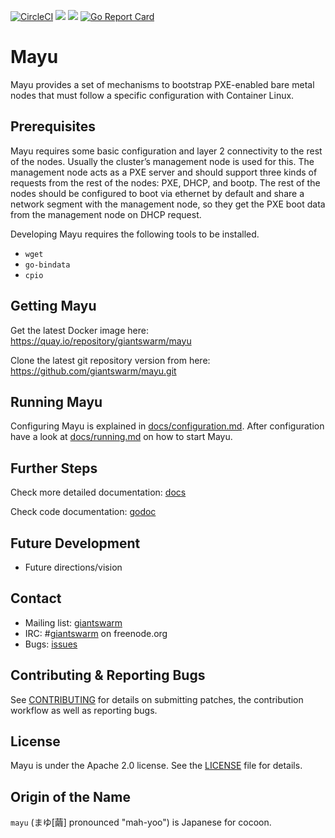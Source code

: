 [![CircleCI](https://dl.circleci.com/status-badge/img/gh/giantswarm/mayu/tree/master.svg?style=svg)](https://dl.circleci.com/status-badge/redirect/gh/giantswarm/mayu/tree/master)
[![](https://pkg.go.dev/badge/github.com/giantswarm/mayu)](https://pkg.go.dev/github.com/giantswarm/mayu)
[![](https://img.shields.io/docker/pulls/giantswarm/mayu.svg)](http://hub.docker.com/giantswarm/mayu)
[![Go Report Card](https://goreportcard.com/badge/github.com/giantswarm/mayu)](https://goreportcard.com/report/github.com/giantswarm/mayu)

# Mayu
Mayu provides a set of mechanisms to bootstrap PXE-enabled bare metal nodes
that must follow a specific configuration with Container Linux. 

## Prerequisites

Mayu requires some basic configuration and layer 2 connectivity to the rest
of the nodes. Usually the cluster’s management node is used for this. The
management node acts as a PXE server and should support three kinds of requests
from the rest of the nodes: PXE, DHCP, and bootp. The rest of the nodes should
be configured to boot via ethernet by default and share a network segment with
the management node, so they get the PXE boot data from the management node on
DHCP request.

Developing Mayu requires the following tools to be installed.

* `wget`
* `go-bindata`
* `cpio`

## Getting Mayu

Get the latest Docker image here: https://quay.io/repository/giantswarm/mayu

Clone the latest git repository version from here: https://github.com/giantswarm/mayu.git

## Running Mayu

Configuring Mayu is explained in [docs/configuration.md](docs/configuration.md). After configuration have
a look at [docs/running.md](docs/running.md) on how to start Mayu.

## Further Steps

Check more detailed documentation: [docs](docs)

Check code documentation: [godoc](https://godoc.org/github.com/giantswarm/mayu)

## Future Development

- Future directions/vision

## Contact

- Mailing list: [giantswarm](https://groups.google.com/forum/#!forum/giantswarm)
- IRC: #[giantswarm](irc://irc.freenode.org:6667/#giantswarm) on freenode.org
- Bugs: [issues](https://github.com/giantswarm/mayu/issues)

## Contributing & Reporting Bugs

See [CONTRIBUTING](CONTRIBUTING.md) for details on submitting patches, the
contribution workflow as well as reporting bugs.

## License

Mayu is under the Apache 2.0 license. See the [LICENSE](LICENSE) file for details.

## Origin of the Name

`mayu` (まゆ[繭] pronounced "mah-yoo") is Japanese for cocoon.
